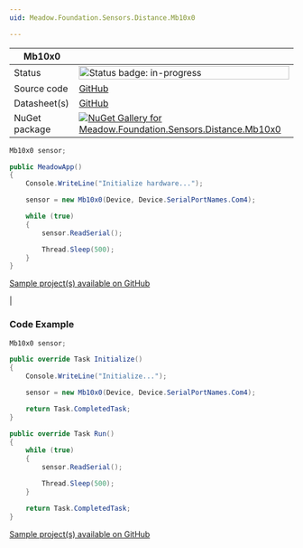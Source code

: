 ```yaml
---
uid: Meadow.Foundation.Sensors.Distance.Mb10x0

---
```


| Mb10x0 | |
|--------|--------|
| Status | <img src="https://img.shields.io/badge/InProgress-yellow" style="width: auto; height: -webkit-fill-available;" alt="Status badge: in-progress" /> |
| Source code | [GitHub](https://github.com/WildernessLabs/Meadow.Foundation/tree/main/Source/Meadow.Foundation.Peripherals/Sensors.Distance.Mb10x0) |
| Datasheet(s) | [GitHub](https://github.com/WildernessLabs/Meadow.Foundation/tree/main/Source/Meadow.Foundation.Peripherals/Sensors.Distance.Mb10x0/Datasheet) |
| NuGet package | <a href="https://www.nuget.org/packages/Meadow.Foundation.Sensors.Distance.Mb10x0/" target="_blank"><img src="https://img.shields.io/nuget/v/Meadow.Foundation.Sensors.Distance.Mb10x0.svg?label=Meadow.Foundation.Sensors.Distance.Mb10x0" alt="NuGet Gallery for Meadow.Foundation.Sensors.Distance.Mb10x0" /></a> |

```csharp
Mb10x0 sensor;

public MeadowApp()
{
    Console.WriteLine("Initialize hardware...");

    sensor = new Mb10x0(Device, Device.SerialPortNames.Com4);

    while (true)
    {
        sensor.ReadSerial();

        Thread.Sleep(500);
    }
}

```

[Sample project(s) available on GitHub](https://github.com/WildernessLabs/Meadow.Foundation/tree/main/Source/Meadow.Foundation.Peripherals/Sensors.Distance.Mb10x0/Samples/Sensors.Distance.Mb10x0_Sample)

|
### Code Example

```csharp
Mb10x0 sensor;

public override Task Initialize()
{
    Console.WriteLine("Initialize...");

    sensor = new Mb10x0(Device, Device.SerialPortNames.Com4);

    return Task.CompletedTask;
}

public override Task Run()
{
    while (true)
    {
        sensor.ReadSerial();

        Thread.Sleep(500);
    }

    return Task.CompletedTask;
}

```

[Sample project(s) available on GitHub](https://github.com/WildernessLabs/Meadow.Foundation/tree/main/Source/Meadow.Foundation.Peripherals/Sensors.Distance.Mb10x0/Samples/Mb10x0_Sample)

